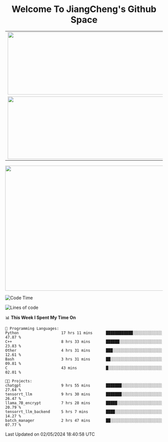 <h1 align="center">Welcome To JiangCheng's Github Space</h1>

<table align="center" frame="void" rules="none" >
  <tr>
    <td>
      <div align="center"> <img height="200px" width="500px"  src="https://github-readme-stats.vercel.app/api?username=thisjiang&hide_title=true&hide_border=true&layout=compact&show_icons=trueline_height=21&text_color=000&icon_color=000&bg_color=0,ea6161,ffc64d,fffc4d,52fa5a&theme=graywhite" /> </div>
    </td>
    <td>
      <div align="center"> <img height="200px" width="500px" src="https://github-readme-stats.vercel.app/api/top-langs/?username=thisjiang&hide_title=true&hide_border=true&layout=compact&langs_count=6&text_color=000&icon_color=fff&bg_color=0,52fa5a,4dfcff,c64dff&theme=graywhite" /> </div>
    </td>
  </tr>
  <tr>
    <td>
      <div align="center"> <img height="200px" width="500px" src="https://github-readme-streak-stats.herokuapp.com/?user=thisjiang&hide_title=true&hide_border=true&layout=compact&langs_count=6" /> </div>
    </td>
    <td>
      <div align="center"> 
      <a href="https://github.com/" target="_blank"><img style="margin: 10px" src="https://profilinator.rishav.dev/skills-assets/git-scm-icon.svg" alt="Git" height="50" /></a>  
      <a href="https://www.linux.org/" target="_blank"><img style="margin: 10px" src="https://profilinator.rishav.dev/skills-assets/linux-original.svg" alt="Linux" height="50" /></a>  
      <a href="https://www.gnu.org/software/bash/" target="_blank"><img style="margin: 10px" src="https://profilinator.rishav.dev/skills-assets/gnu_bash-icon.svg" alt="Bash" height="50" /></a>  
      </div>
    </td>
  </tr>
</table>

<div align="center"> <img height="400px" width="1000px" src="https://github-readme-activity-graph.cyclic.app/graph?username=thisjiang&theme=react&hide_title=true&hide_border=true&layout=compact&langs_count=6" /> </div></td>

<!--START_SECTION:waka-->
![Code Time](http://img.shields.io/badge/Code%20Time-1%2C163%20hrs%2010%20mins-blue)

![Lines of code](https://img.shields.io/badge/From%20Hello%20World%20I%27ve%20Written-599.9%20thousand%20lines%20of%20code-blue)

📊 **This Week I Spent My Time On** 

```text
💬 Programming Languages: 
Python                   17 hrs 11 mins      ████████████░░░░░░░░░░░░░   47.87 % 
C++                      8 hrs 33 mins       ██████░░░░░░░░░░░░░░░░░░░   23.83 % 
Other                    4 hrs 31 mins       ███░░░░░░░░░░░░░░░░░░░░░░   12.61 % 
Bash                     3 hrs 31 mins       ██░░░░░░░░░░░░░░░░░░░░░░░   09.81 % 
C                        43 mins             █░░░░░░░░░░░░░░░░░░░░░░░░   02.01 % 

🐱‍💻 Projects: 
chatgpt                  9 hrs 55 mins       ███████░░░░░░░░░░░░░░░░░░   27.64 % 
tensorrt_llm             9 hrs 30 mins       ███████░░░░░░░░░░░░░░░░░░   26.47 % 
llama_7B_encrypt         7 hrs 28 mins       █████░░░░░░░░░░░░░░░░░░░░   20.79 % 
tensorrt_llm_backend     5 hrs 7 mins        ████░░░░░░░░░░░░░░░░░░░░░   14.27 % 
batch_manager            2 hrs 47 mins       ██░░░░░░░░░░░░░░░░░░░░░░░   07.77 % 
```


 Last Updated on 02/05/2024 18:40:58 UTC
<!--END_SECTION:waka-->
